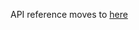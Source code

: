 API reference moves to [here](https://api-docs.reddio.com/?_gl=1*ypylb2*_ga*NzgzNDU3NTczLjE2NTA1MDYzMDY.*_ga_DZPN2FT3DF*MTY3NzQ4ODc2OC4yODQuMS4xNjc3NDkxMTY5LjAuMC4w)
